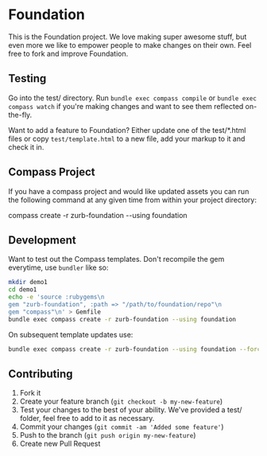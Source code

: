# Foundation

This is the Foundation project.  We love making super awesome stuff, but even more we like to empower people to make changes on their own.  Feel free to fork and improve Foundation.

## Testing

Go into the test/ directory.  Run `bundle exec compass compile` or `bundle exec compass watch` if you're making changes and want to see them reflected on-the-fly.

Want to add a feature to Foundation?  Either update one of the test/*.html files or copy `test/template.html` to a new file, add your markup to it and check it in.

## Compass Project

If you have a compass project and would like updated assets you can run the following command at any given time from within your project directory:

compass create -r zurb-foundation --using foundation

## Development

Want to test out the Compass templates.  Don't recompile the gem everytime, use `bundler` like so:

```bash
mkdir demo1
cd demo1
echo -e 'source :rubygems\n
gem "zurb-foundation", :path => "/path/to/foundation/repo"\n
gem "compass"\n' > Gemfile
bundle exec compass create -r zurb-foundation --using foundation
```

On subsequent template updates use:

```bash
bundle exec compass create -r zurb-foundation --using foundation --force
```

## Contributing

1. Fork it
2. Create your feature branch (`git checkout -b my-new-feature`)
3. Test your changes to the best of your ability.  We've provided a test/ folder, feel free to add to it as necessary.
4. Commit your changes (`git commit -am 'Added some feature'`)
5. Push to the branch (`git push origin my-new-feature`)
6. Create new Pull Request
